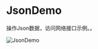 JsonDemo
=========

操作Json数据，访问网络接口示例。。

![JsonDemo](https://raw.githubusercontent.com/luowei/iOS-demos/master/JsonDemo/doc/a.png)